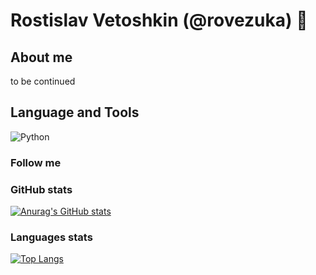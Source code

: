 # Rostislav Vetoshkin (@rovezuka) 👋


## About me
to be continued

## Language and Tools
![Python](https://img.shields.io/badge/-Python-<COLOR>?style=for-the-badge&logo=python)

### Follow me

### GitHub stats

[![Anurag's GitHub stats](https://github-readme-stats.vercel.app/api?username=rovezuka&show_icons=true&theme=radical)](https://github.com/anuraghazra/github-readme-stats)


### Languages stats

[![Top Langs](https://github-readme-stats.vercel.app/api/top-langs/?username=rovezuka&layout=compact)](https://github.com/anuraghazra/github-readme-stats)